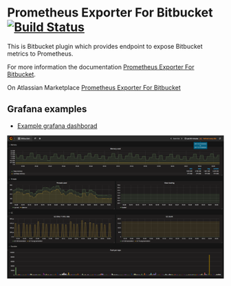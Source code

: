 # Prometheus Exporter For Bitbucket [![Build Status](https://travis-ci.org/AndreyVMarkelov/prom-bitbucket-exporter.svg?branch=master)](https://travis-ci.org/AndreyVMarkelov/prom-bitbucket-exporter)

This is Bitbucket plugin which provides endpoint to expose Bitbucket metrics to Prometheus.

For more information the documentation [Prometheus Exporter For Bitbucket](https://github.com/AndreyVMarkelov/prom-bitbucket-exporter/wiki/Prometheus-Exporter-For-Bitbucket).

On Atlassian Marketplace [Prometheus Exporter For Bitbucket](https://marketplace.atlassian.com/plugins/ru.andreymarkelov.atlas.plugins.prom-bitbucket-exporter/server/overview)

## Grafana examples 

* [Example grafana dashborad](./grafana/dashboard-example.json)

![image](./grafana/img/grafana-bitbucket-dashboard.png)
